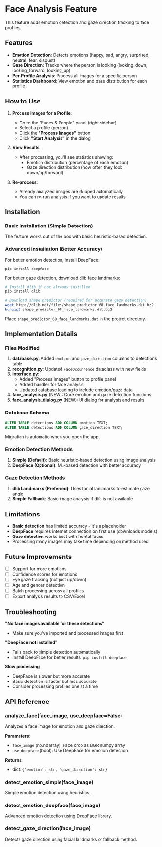 # Face Analysis Feature

This feature adds emotion detection and gaze direction tracking to face profiles.

## Features

- **Emotion Detection**: Detects emotions (happy, sad, angry, surprised, neutral, fear, disgust)
- **Gaze Direction**: Tracks where the person is looking (looking_down, looking_forward, looking_up)
- **Per-Profile Analysis**: Process all images for a specific person
- **Statistics Dashboard**: View emotion and gaze distribution for each profile

## How to Use

1. **Process Images for a Profile**:
   - Go to the "Faces & People" panel (right sidebar)
   - Select a profile (person)
   - Click the **"Process Images"** button
   - Click **"Start Analysis"** in the dialog

2. **View Results**:
   - After processing, you'll see statistics showing:
     - Emotion distribution (percentage of each emotion)
     - Gaze direction distribution (how often they look down/up/forward)

3. **Re-process**:
   - Already analyzed images are skipped automatically
   - You can re-run analysis if you want to update results

## Installation

### Basic Installation (Simple Detection)

The feature works out of the box with basic heuristic-based detection.

### Advanced Installation (Better Accuracy)

For better emotion detection, install DeepFace:

```bash
pip install deepface
```

For better gaze detection, download dlib face landmarks:

```bash
# Install dlib if not already installed
pip install dlib

# Download shape predictor (required for accurate gaze detection)
wget http://dlib.net/files/shape_predictor_68_face_landmarks.dat.bz2
bunzip2 shape_predictor_68_face_landmarks.dat.bz2
```

Place `shape_predictor_68_face_landmarks.dat` in the project directory.

## Implementation Details

### Files Modified

1. **database.py**: Added `emotion` and `gaze_direction` columns to detections table
2. **recognition.py**: Updated `FaceOccurrence` dataclass with new fields
3. **interface.py**:
   - Added "Process Images" button to profile panel
   - Added handler for face analysis
   - Updated database loading to include emotion/gaze data
4. **face_analysis.py** (NEW): Core emotion and gaze detection functions
5. **face_analysis_dialog.py** (NEW): UI dialog for analysis and results

### Database Schema

```sql
ALTER TABLE detections ADD COLUMN emotion TEXT;
ALTER TABLE detections ADD COLUMN gaze_direction TEXT;
```

Migration is automatic when you open the app.

### Emotion Detection Methods

1. **Simple (Default)**: Basic heuristic-based detection using image analysis
2. **DeepFace (Optional)**: ML-based detection with better accuracy

### Gaze Detection Methods

1. **dlib Landmarks (Preferred)**: Uses facial landmarks to estimate gaze angle
2. **Simple Fallback**: Basic image analysis if dlib is not available

## Limitations

- **Basic detection** has limited accuracy - it's a placeholder
- **DeepFace** requires internet connection on first use (downloads models)
- **Gaze detection** works best with frontal faces
- Processing many images may take time depending on method used

## Future Improvements

- [ ] Support for more emotions
- [ ] Confidence scores for emotions
- [ ] Eye gaze tracking (not just up/down)
- [ ] Age and gender detection
- [ ] Batch processing across all profiles
- [ ] Export analysis results to CSV/Excel

## Troubleshooting

**"No face images available for these detections"**
- Make sure you've imported and processed images first

**"DeepFace not installed"**
- Falls back to simple detection automatically
- Install DeepFace for better results: `pip install deepface`

**Slow processing**
- DeepFace is slower but more accurate
- Basic detection is faster but less accurate
- Consider processing profiles one at a time

## API Reference

### analyze_face(face_image, use_deepface=False)

Analyzes a face image for emotion and gaze direction.

**Parameters:**
- `face_image` (np.ndarray): Face crop as BGR numpy array
- `use_deepface` (bool): Use DeepFace for emotion detection

**Returns:**
- dict: `{'emotion': str, 'gaze_direction': str}`

### detect_emotion_simple(face_image)

Simple emotion detection using heuristics.

### detect_emotion_deepface(face_image)

Advanced emotion detection using DeepFace library.

### detect_gaze_direction(face_image)

Detects gaze direction using facial landmarks or fallback method.
